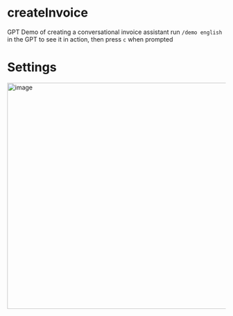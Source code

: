 # createInvoice
GPT Demo of creating a conversational invoice assistant run `/demo english` in the GPT to see it in action, then press `c` when prompted

# Settings
<img width="522" alt="image" src="https://github.com/jonathanpv/createInvoice/assets/44036128/824e3489-2356-4779-a537-71a8e7e7aa21">
